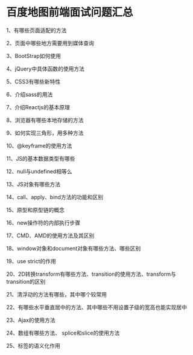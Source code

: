# 百度地图前端面试问题汇总

1、有哪些页面适配的方法

2、页面中哪些地方需要用到媒体查询

3、BootStrap如何使用

4、jQuery中具体函数的使用方法

5、CSS3有哪些新特性

6、介绍sass的用法

7、介绍Reactjs的基本原理

8、浏览器有哪些本地存储的方法

9、如何实现三角形，用多种方法

10、@keyframe的使用方法

11、JS的基本数据类型有哪些

12、null与undefined相等么

13、JS对象有哪些方法

14、call、apply、bind方法的功能和区别

15、原型和原型链的概念

16、new操作符的内部执行步骤

17、CMD、AMD的使用方法及其区别

18、window对象和document对象有哪些方法、哪些区别

19、use strict的作用

20、2D转换transform有哪些方法、transition的使用方法、transform与transition的区别

21、清浮动的方法有哪些，其中哪个较常用

22、有哪些水平垂直居中的方法、其中哪些不用设置子级的宽高也能实现居中

23、Ajax的使用方法

24、数组有哪些方法、 splice和slice的使用方法

25、标签的语义化作用
